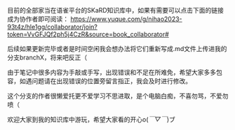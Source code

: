 目前的全部家当在语雀平台的SKaRD知识库中，如果有需要可以点击下面的链接成为协作者即可阅读：
<https://www.yuque.com/g/nihao2023-93t4z/hle1gg/collaborator/join?token=VvGFJQf2ph5j4CzR&source=book_collaborator#>

后续如果更新完毕或者是时间空闲我会想办法将它们重新写成.md文件上传进我的分支branchX，将来吧反正（

由于笔记中很多内容为手敲或手写，出现错误和不足在所难免，希望大家多多包容，如遇问题请在出现错误的位置旁留言指正，我会及时进行修改。

这个分支的作者很懒爱托更不爱学习不思进取，是个电脑白痴，不喜勿骂，不爱勿喷（

欢迎大家到我的知识库中游玩，希望大家看的开心o(*￣▽￣*)ブ

